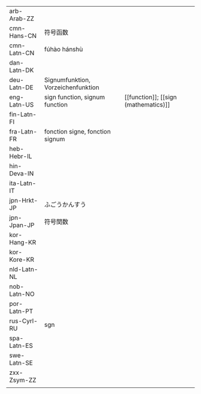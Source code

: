 | | | |
|-|-|-|
| arb-Arab-ZZ |  |  |
| cmn-Hans-CN | 符号函数 |  |
| cmn-Latn-CN | fúhào hánshù |  |
| dan-Latn-DK |  |  |
| deu-Latn-DE | Signumfunktion, Vorzeichenfunktion |  |
| eng-Latn-US | sign function, signum function | [[function]]; [[sign (mathematics)]] |
| fin-Latn-FI |  |  |
| fra-Latn-FR | fonction signe, fonction signum |  |
| heb-Hebr-IL |  |  |
| hin-Deva-IN |  |  |
| ita-Latn-IT |  |  |
| jpn-Hrkt-JP | ふごうかんすう |  |
| jpn-Jpan-JP | 符号関数 |  |
| kor-Hang-KR |  |  |
| kor-Kore-KR |  |  |
| nld-Latn-NL |  |  |
| nob-Latn-NO |  |  |
| por-Latn-PT |  |  |
| rus-Cyrl-RU | sgn |  |
| spa-Latn-ES |  |  |
| swe-Latn-SE |  |  |
| zxx-Zsym-ZZ |  |  |
|  |  |  |
